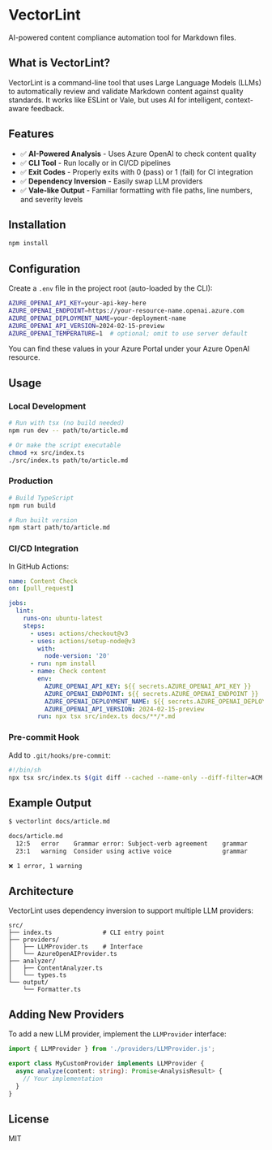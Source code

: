 # VectorLint

AI-powered content compliance automation tool for Markdown files.

## What is VectorLint?

VectorLint is a command-line tool that uses Large Language Models (LLMs) to automatically review and validate Markdown content against quality standards. It works like ESLint or Vale, but uses AI for intelligent, context-aware feedback.

## Features

- ✅ **AI-Powered Analysis** - Uses Azure OpenAI to check content quality
- ✅ **CLI Tool** - Run locally or in CI/CD pipelines
- ✅ **Exit Codes** - Properly exits with 0 (pass) or 1 (fail) for CI integration
- ✅ **Dependency Inversion** - Easily swap LLM providers
- ✅ **Vale-like Output** - Familiar formatting with file paths, line numbers, and severity levels

## Installation

```bash
npm install
```

## Configuration

Create a `.env` file in the project root (auto-loaded by the CLI):

```bash
AZURE_OPENAI_API_KEY=your-api-key-here
AZURE_OPENAI_ENDPOINT=https://your-resource-name.openai.azure.com
AZURE_OPENAI_DEPLOYMENT_NAME=your-deployment-name
AZURE_OPENAI_API_VERSION=2024-02-15-preview
AZURE_OPENAI_TEMPERATURE=1  # optional; omit to use server default
```

You can find these values in your Azure Portal under your Azure OpenAI resource.

## Usage

### Local Development

```bash
# Run with tsx (no build needed)
npm run dev -- path/to/article.md

# Or make the script executable
chmod +x src/index.ts
./src/index.ts path/to/article.md
```

### Production

```bash
# Build TypeScript
npm run build

# Run built version
npm start path/to/article.md
```

### CI/CD Integration

In GitHub Actions:

```yaml
name: Content Check
on: [pull_request]

jobs:
  lint:
    runs-on: ubuntu-latest
    steps:
      - uses: actions/checkout@v3
      - uses: actions/setup-node@v3
        with:
          node-version: '20'
      - run: npm install
      - name: Check content
        env:
          AZURE_OPENAI_API_KEY: ${{ secrets.AZURE_OPENAI_API_KEY }}
          AZURE_OPENAI_ENDPOINT: ${{ secrets.AZURE_OPENAI_ENDPOINT }}
          AZURE_OPENAI_DEPLOYMENT_NAME: ${{ secrets.AZURE_OPENAI_DEPLOYMENT_NAME }}
          AZURE_OPENAI_API_VERSION: 2024-02-15-preview
        run: npx tsx src/index.ts docs/**/*.md
```

### Pre-commit Hook

Add to `.git/hooks/pre-commit`:

```bash
#!/bin/sh
npx tsx src/index.ts $(git diff --cached --name-only --diff-filter=ACM | grep '\\.md$')
```

## Example Output

```bash
$ vectorlint docs/article.md

docs/article.md
  12:5   error    Grammar error: Subject-verb agreement    grammar
  23:1   warning  Consider using active voice              grammar

❌ 1 error, 1 warning
```

## Architecture

VectorLint uses dependency inversion to support multiple LLM providers:

```
src/
├── index.ts              # CLI entry point
├── providers/
│   ├── LLMProvider.ts    # Interface
│   └── AzureOpenAIProvider.ts
├── analyzer/
│   ├── ContentAnalyzer.ts
│   └── types.ts
└── output/
    └── Formatter.ts
```

## Adding New Providers

To add a new LLM provider, implement the `LLMProvider` interface:

```typescript
import { LLMProvider } from './providers/LLMProvider.js';

export class MyCustomProvider implements LLMProvider {
  async analyze(content: string): Promise<AnalysisResult> {
    // Your implementation
  }
}
```

## License

MIT

